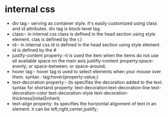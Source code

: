 # internal css
- div tag:- serving as container style. it's easily customized using class and id attributes. div tag is block-level tag.
- class:- in internal css class is defined in the head section using style element. clas is defined by the (.)
- id:- in internal css id is defined in the head section using style element. id is defined by the #
- justify-content property:-it is used the item when the items do not use all available space on the main axis
  justifiy-content property:space-evenly; or space-between; or space-around;
- hover tag:- hover tag is used to select elements when your mouse over them.
  syntax : tag:hover{property:value;}
- text-decoration property:- its specifies the decoration added to the text.
  syntax for shortand property: text-decoration:text-decoration-line text-decoration-color text-decoration-style text-decoration-thickness|initail|inherit;
- text-align property: its specifies the horizontal alignment of text in an element. it can be left,right,center,justify;
